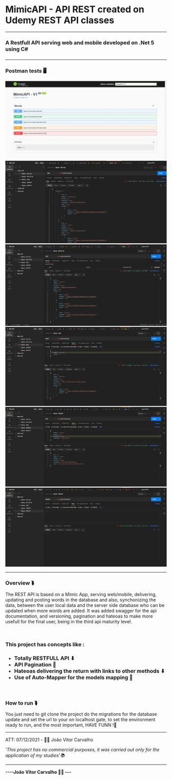# MimicAPI - API REST created on Udemy REST API classes
<hr>
<h3>A Restfull API serving web and mobile developed on .Net 5 using C#<h3>
<hr>
<h3>Postman tests 🖥️</h3>
<img src="readme-imgs/swagger.jpg"></img>
<br>
<img src="readme-imgs/get-all.jpg"></img>
<br>
<img src="readme-imgs/get-by-id.jpg"></img>
<br>
<img src="readme-imgs/post.jpg"></img>
<br>
<img src="readme-imgs/update.jpg"></img>
<br>
<img src="readme-imgs/delete.jpg"></img>
<hr>
<h3>Overview ⮯</h3>
<p>The REST API is based on a Mimic App, serving web/mobile, delivering, updating and posting words in the database and also, synchonizing the data, between the user local data and the server side database who can be updated when more words are added. It was added swagger for the api documentation, and versioning, pagination and hateoas to make more usefull for the final user, being in the third api maturity level.</p>
<br>
<h3>This project has concepts like :<h3>
<ul>
  <li>Totally RESTFULL API ⬇</li>
  <li>API Pagination 🔧</li>
  <li>Hateoas delivering the return with links to other methods ⬇</li>
  <li>Use of Auto-Mapper for the models mapping 🔧</li>
</ul>
<br>
<h3>How to run ⮯</h3>
<p>You just need to git clone the project do the migrations for the 
  database update and set the url to your on localhost gate, to set the environment ready to run, and the most important, HAVE FUNN !🧑<p>
<hr>
<p>ATT: 07/12/2021 - 👨‍💻 João Vítor Carvalho</p>
<em>'This project has no commercial purposes, it was carried out only for the application of my studies'📚</em>
<hr>
<strong>----João Vítor Carvalho 👨‍💻 ---</strong>
